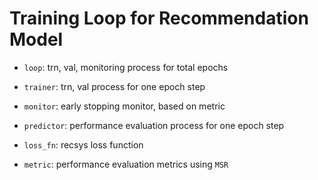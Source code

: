 # Training Loop for Recommendation Model

- `loop`: trn, val, monitoring process for total epochs

- `trainer`: trn, val process for one epoch step

- `monitor`: early stopping monitor, based on metric

- `predictor`: performance evaluation process for one epoch step

- `loss_fn`: recsys loss function

- `metric`: performance evaluation metrics using `MSR`